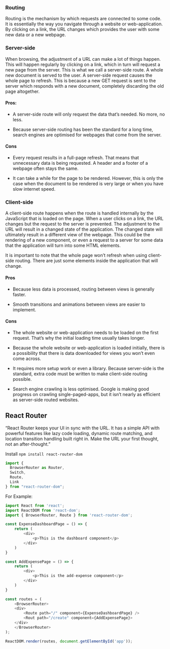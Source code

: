 ### Routing

Routing is the mechanism by which requests are connected to some code. It is essentially the way you navigate through a website or web-application. By clicking on a link, the URL changes which provides the user with some new data or a new webpage.

### Server-side

When browsing, the adjustment of a URL can make a lot of things happen. This will happen regularly by clicking on a link, which in turn will request a new page from the server. This is what we call a server-side route. A whole new document is served to the user.
A server-side request causes the whole page to refresh. This is because a new GET request is sent to the server which responds with a new document, completely discarding the old page altogether.

#### Pros: 

* A server-side route will only request the data that’s needed. No more, no less.

* Because server-side routing has been the standard for a long time, search engines are optimised for webpages that come from the server.

#### Cons

* Every request results in a full-page refresh. That means that unnecessary data is being requested. A header and a footer of a webpage often stays the same.

* It can take a while for the page to be rendered. However, this is only the case when the document to be rendered is very large or when you have slow internet speed.


### Client-side

A client-side route happens when the route is handled internally by the JavaScript that is loaded on the page. When a user clicks on a link, the URL changes but the request to the server is prevented. The adjustment to the URL will result in a changed state of the application. The changed state will ultimately result in a different view of the webpage. This could be the rendering of a new component, or even a request to a server for some data that the application will turn into some HTML elements.

It is important to note that the whole page won’t refresh when using client-side routing. There are just some elements inside the application that will change.

#### Pros

* Because less data is processed, routing between views is generally faster.

* Smooth transitions and animations between views are easier to implement.

#### Cons

* The whole website or web-application needs to be loaded on the first request. That’s why the initial loading time usually takes longer.

* Because the whole website or web-application is loaded initially, there is a possibility that there is data downloaded for views you won’t even come across.

* It requires more setup work or even a library. Because server-side is the standard, extra code must be written to make client-side routing possible.

* Search engine crawling is less optimised. Google is making good progress on crawling single-paged-apps, but it isn’t nearly as efficient as server-side routed websites.


## React Router

“React Router keeps your UI in sync with the URL. It has a simple API with powerful features like lazy code loading, dynamic route matching, and location transition handling built right in. Make the URL your first thought, not an after-thought.”

Install `npm install react-router-dom`

```javascript
import {
  BrowserRouter as Router,
  Switch,
  Route,
  Link
} from "react-router-dom";
```
For Example: 

```javascript
import React from 'react';
import ReactDOM from 'react-dom';
import { BrowserRouter, Route } from 'react-router-dom';

const ExpenseDashboardPage = () => {
    return (
        <div>
            <p>This is the dashboard component</p>
        </div>
    )
}

const AddExpensePage = () => {
    return (
        <div>
            <p>This is the add-expense component</p>
        </div>
    )
}

const routes = (
    <BrowserRouter>
    <div>
        <Route path="/" component={ExpenseDashboardPage} />
        <Rout path="/create" component={AddExpensePage}>
    </div>
    </BrowserRouter>
);

ReactDOM.render(routes, document.getElementById('app'));
```